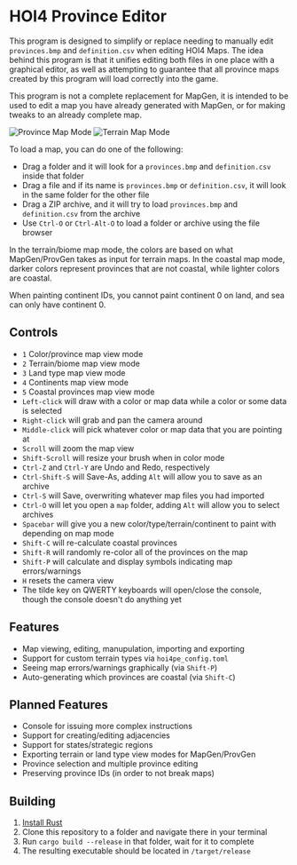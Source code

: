 # HOI4 Province Editor
This program is designed to simplify or replace needing to manually edit `provinces.bmp` and `definition.csv` when
editing HOI4 Maps. The idea behind this program is that it unifies editing both files in one place with a graphical
editor, as well as attempting to guarantee that all province maps created by this program will load correctly into
the game.

This program is not a complete replacement for MapGen, it is intended to be used to edit a map you have already
generated with MapGen, or for making tweaks to an already complete map.

![Province Map Mode](https://imgur.com/OP2NnHf.png)
![Terrain Map Mode](https://imgur.com/OnU2Mwf.png)

To load a map, you can do one of the following:
- Drag a folder and it will look for a `provinces.bmp` and `definition.csv` inside that folder
- Drag a file and if its name is `provinces.bmp` or `definition.csv`, it will look in the same folder for the other file
- Drag a ZIP archive, and it will try to load `provinces.bmp` and `definition.csv` from the archive
- Use `Ctrl-O` or `Ctrl-Alt-O` to load a folder or archive using the file browser

In the terrain/biome map mode, the colors are based on what MapGen/ProvGen takes as input for terrain maps.
In the coastal map mode, darker colors represent provinces that are not coastal, while lighter colors are coastal.

When painting continent IDs, you cannot paint continent 0 on land, and sea can only have continent 0.

## Controls
- `1` Color/province map view mode
- `2` Terrain/biome map view mode
- `3` Land type map view mode
- `4` Continents map view mode
- `5` Coastal provinces map view mode
- `Left-click` will draw with a color or map data while a color or some data is selected
- `Right-click` will grab and pan the camera around
- `Middle-click` will pick whatever color or map data that you are pointing at
- `Scroll` will zoom the map view
- `Shift-Scroll` will resize your brush when in color mode
- `Ctrl-Z` and `Ctrl-Y` are Undo and Redo, respectively
- `Ctrl-Shift-S` will Save-As, adding `Alt` will allow you to save as an archive
- `Ctrl-S` will Save, overwriting whatever map files you had imported
- `Ctrl-O` will let you open a `map` folder, adding `Alt` will allow you to select archives
- `Spacebar` will give you a new color/type/terrain/continent to paint with depending on map mode
- `Shift-C` will re-calculate coastal provinces
- `Shift-R` will randomly re-color all of the provinces on the map
- `Shift-P` will calculate and display symbols indicating map errors/warnings
- `H` resets the camera view
- The tilde key on QWERTY keyboards will open/close the console, though the console doesn't do anything yet

## Features
- Map viewing, editing, manupulation, importing and exporting
- Support for custom terrain types via `hoi4pe_config.toml`
- Seeing map errors/warnings graphically (via `Shift-P`)
- Auto-generating which provinces are coastal (via `Shift-C`)

## Planned Features
- Console for issuing more complex instructions
- Support for creating/editing adjacencies
- Support for states/strategic regions
- Exporting terrain or land type view modes for MapGen/ProvGen
- Province selection and multiple province editing
- Preserving province IDs (in order to not break maps)

## Building
1. [Install Rust](https://www.rust-lang.org/tools/install)
2. Clone this repository to a folder and navigate there in your terminal
3. Run `cargo build --release` in that folder, wait for it to complete
4. The resulting executable should be located in `/target/release`
